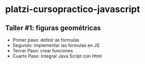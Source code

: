 # platzi-cursopractico-javascript

## Taller #1: figuras geométricas

 - Primer paso: definir as formulas
 - Segundo: implementar las formulas en JS
 - Tercer Paso: crear funciones
 - Cuarto Paso: Integrar Java Script con Html
